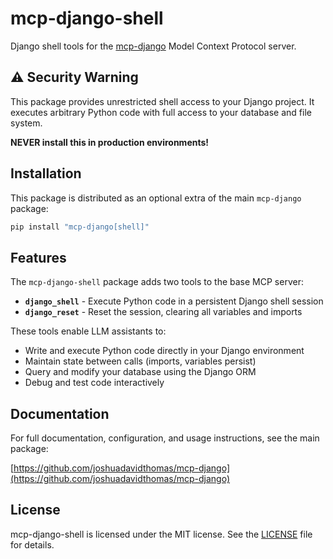 # mcp-django-shell

Django shell tools for the [mcp-django](https://github.com/joshuadavidthomas/mcp-django) Model Context Protocol server.

## ⚠️ Security Warning

This package provides unrestricted shell access to your Django project. It executes arbitrary Python code with full access to your database and file system.

**NEVER install this in production environments!**

## Installation

This package is distributed as an optional extra of the main `mcp-django` package:

```bash
pip install "mcp-django[shell]"
```

## Features

The `mcp-django-shell` package adds two tools to the base MCP server:

- **`django_shell`** - Execute Python code in a persistent Django shell session
- **`django_reset`** - Reset the session, clearing all variables and imports

These tools enable LLM assistants to:

- Write and execute Python code directly in your Django environment
- Maintain state between calls (imports, variables persist)
- Query and modify your database using the Django ORM
- Debug and test code interactively

## Documentation

For full documentation, configuration, and usage instructions, see the main package:

[https://github.com/joshuadavidthomas/mcp-django](https://github.com/joshuadavidthomas/mcp-django)

## License

mcp-django-shell is licensed under the MIT license. See the [LICENSE](https://github.com/joshuadavidthomas/mcp-django/blob/main/LICENSE) file for details.
